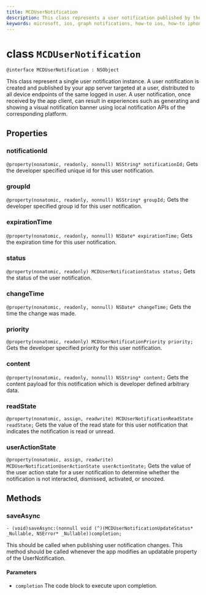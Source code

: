 ```yaml
---
title: MCDUserNotification
description: This class represents a user notification published by the app server via Graph Notifications and received by the app client.
keywords: microsoft, ios, graph notifications, how-to ios, how-to iphone
---
```


# class `MCDUserNotification`

```
@interface MCDUserNotification : NSObject
```


This class represent a single user notification instance. A user notification is created and published by your app server targeted at a user, distributed to all device endpoints of the same logged in user.
A user notification, once received by the app client, can result in experiences such as generating and showing a visual notification banner using local notification APIs of the corresponding platform.

## Properties

### notificationId
`@property(nonatomic, readonly, nonnull) NSString* notificationId;`
Gets the developer specified unique id for this user notification.

### groupId
`@property(nonatomic, readonly, nonnull) NSString* groupId;`
Gets the developer specified group id for this user notification.

### expirationTime
`@property(nonatomic, readonly, nonnull) NSDate* expirationTime;`
Gets the expiration time for this user notification.

### status
`@property(nonatomic, readonly) MCDUserNotificationStatus status;`
Gets the status of the user notification.

### changeTime
`@property(nonatomic, readonly, nonnull) NSDate* changeTime;`
Gets the time the change was made.

### priority
`@property(nonatomic, readonly) MCDUserNotificationPriority priority;`
Gets the developer specified priority for this user notification.

### content
`@property(nonatomic, readonly, nonnull) NSString* content;`
Gets the content payload for this notification which is developer defined arbitrary data.

###  readState
`@property(nonatomic, assign, readwrite) MCDUserNotificationReadState readState;`
Gets the value of the read state for this user notification that indicates the notification is read or unread.

### userActionState
`@property(nonatomic, assign, readwrite) MCDUserNotificationUserActionState userActionState;`
Gets the value of the user action state for a user notification to determine whether the notification is 
not interacted, dismissed, activated, or snoozed. 

## Methods

### saveAsync
`- (void)saveAsync:(nonnull void (^)(MCDUserNotificationUpdateStatus* _Nullable, NSError* _Nullable))completion;`

This should be called when publishing user notification changes. This method should be called whenever 
the app modifies an updatable property of the UserNotification.

#### Parameters
* `completion` The code block to execute upon completion.
